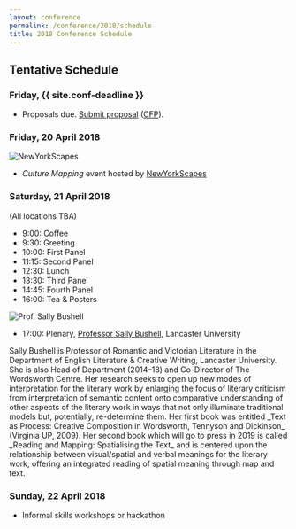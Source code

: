 ```yaml
---
layout: conference
permalink: /conference/2018/schedule
title: 2018 Conference Schedule
---
```


## Tentative Schedule

### Friday, {{ site.conf-deadline }}

<div class="row mb-3">
<div class="col-3"></div>
<div class="col-9">

* Proposals due. [Submit proposal](/conference/2018/submit)
  ([CFP](/conference/2018/cfp)).

</div></div>

### Friday, 20 April 2018

<div class="row mb-3">
<div class="col-3">

<img src="https://i.imgur.com/Z9ByYGF.png" class="img-thumbnail" alt="NewYorkScapes" />

</div> 
<div class="col-9">

* *Culture Mapping* event hosted by [NewYorkScapes](http://newyorkscapes.org)

</div></div>

### Saturday, 21 April 2018
<div class="row mb-3">
<div class="col-3"></div>
<div class="col-9">

(All locations TBA)

* 9:00: Coffee
* 9:30: Greeting
* 10:00: First Panel
* 11:15: Second Panel
* 12:30: Lunch
* 13:30: Third Panel
* 14:45: Fourth Panel
* 16:00: Tea & Posters
</div></div>

<div class="row mb-3">
<div class="col-3">

<img src="https://i.imgur.com/pf6RDw3.jpg" class="img-thumbnail" alt="Prof. Sally Bushell" />

</div> 
<div class="col-9">

* 17:00: Plenary, [Professor Sally Bushell](http://www.lancaster.ac.uk/english-literature-and-creative-writing/about-us/staff/sally-bushell), Lancaster University

<p class="small">Sally Bushell is Professor of Romantic and Victorian Literature in the Department of English Literature & Creative Writing, Lancaster University. She is also Head of Department (2014–18) and Co-Director of The Wordsworth Centre. Her research seeks to open up new modes of interpretation for the literary
work by enlarging the focus of literary criticism from interpretation of
semantic content onto comparative understanding of other aspects of the
literary work in ways that not only illuminate traditional models but,
potentially, re-determine them.  Her first book was entitled _Text as Process:
Creative Composition in Wordsworth, Tennyson and Dickinson_ (Virginia UP, 2009). 
Her second book which will go to press in 2019 is called _Reading and Mapping:
Spatialising the Text_ and is centered upon the relationship between
visual/spatial and verbal meanings for the literary work, offering an
integrated reading of spatial meaning through map and text. </p>


<!-- She is also -->
<!-- interested in future ways of reading and spatializing literature through the -->
<!-- digital medium and is PI on a major (£900,000) AHRC project: “Creating a -->
<!-- Chronotopic Ground for the Mapping of Literary Texts” (2017-2020) which -->
<!-- enables the generation of a map or spatial visualization out of the text -->
<!-- itself for any work of literature (with or without real-world correspondence) -->
<!-- and adapts gaming platforms to create new ways of reading literature in -->
<!-- digital space that combine text and image in an iterative way. -->

</div></div>

### Sunday, 22 April 2018

<div class="row mb-3">
<div class="col-3"></div>
<div class="col-9">

* Informal skills workshops or hackathon

</div>
